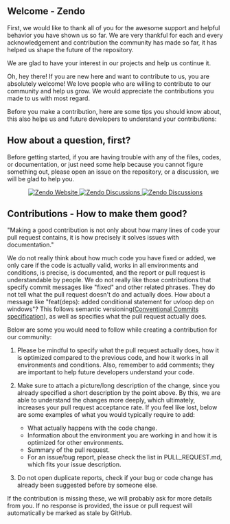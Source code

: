 ## Welcome - Zendo

First, we would like to thank all of you for the awesome support and helpful behavior you have shown us so far. We are very 
thankful for each and every acknowledgement and contribution the community has made so far, it has helped us shape the future of 
the repository.

We are glad to have your interest in our projects and help us continue it.


Oh, hey there! If you are new here and want to contribute to us, you are absolutely welcome! We love people who are willing to
contribute to our community and help us grow.
We would appreciate the contributions you made to us with most regard.

Before you make a contribution, here are some tips you should know about, this also helps us and future developers to understand
your contributions:

## How about a question, first?

Before getting started, if you are having trouble with any of the files, codes, or documentation, or just need some help because you cannot figure something out, please
open an issue on the repository, or a discussion, we will be glad to help you.

<p align="center">
   <a href="https://zendo.pages.dev/" target="_blank">
     <img src="https://img.shields.io/badge/Zendo-Website?style=flat&logo=github&logoColor=5865f2&label=Website" alt="Zendo Website">
   </a>
   <a href="https://github.com/aarush0101/Zendo/discussions" target="_blank">
     <img src="https://img.shields.io/badge/Zendo-Dicussions-white?style=flat&color=%23cb553f&logo=linuxcontainers" alt="Zendo Discussions">
   </a>
   <a href="https://github.com/aarush0101/Zendo/issues" target="_blank">
     <img src="https://img.shields.io/badge/Zendo-Issues-white?style=flat&color=%23cb553f&logo=linuxcontainers&logoColor=green" alt="Zendo Discussions">
   </a>
</p>

## Contributions - How to make them good?

"Making a good contribution is not only about how many lines of code your pull request contains, it is how precisely it solves issues with documentation."

We do not really think about how much code you have fixed or added, we only care if the code is actually valid, works in all environments and conditions, 
is precise, is documented, and the report or pull request is understandable by people. We do not really like those contributions that specify commit messages like "fixed" and other
related phrases. They do not tell what the pull request doesn't do and actually does. How about a message like "feat(deps): added conditional statement for uvloop dep on windows"?
This follows semantic versioning([Conventional Commits specification](https://www.conventionalcommits.org/en/v1.0.0/)), as well as specifies what the pull request actually does.

Below are some you would need to follow while creating a contribution for our community:

1. Please be mindful to specify what the pull request actually does, how it is optimized compared to the previous code, and how it 
works in all environments and conditions. Also, remember to add comments; they are important to help future developers understand your code.

2. Make sure to attach a picture/long description of the change, since you already specified a short description 
by the point above. By this, we are able to understand the changes more deeply, which ultimately, increases
your pull request acceptance rate. If you feel like lost, below are some examples of what you would typically require
to add:
   - What actually happens with the code change.
   - Information about the environment you are working in and how it is optimized for other environments.
   - Summary of the pull request.
   - For an issue/bug report, please check the list in PULL_REQUEST.md, which fits your issue description.

3. Do not open duplicate reports, check if your bug or code change has already been suggested before by someone else.

If the contribution is missing these, we will probably ask for more details from you. If no response is provided, the 
issue or pull request will automatically be marked as stale by GitHub.